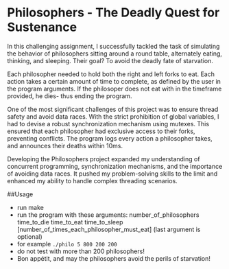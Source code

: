 # Philosophers - The Deadly Quest for Sustenance
In this challenging assignment, I successfully tackled the task of simulating the behavior of philosophers sitting around a round table, alternately eating, thinking, and sleeping. Their goal? To avoid the deadly fate of starvation.

Each philosopher needed to hold both the right and left forks to eat. Each action takes a certain amount of time to complete, as defined by the user in the program arguments. If the philosoper does not eat with in the timeframe provided, he dies- thus ending the program.

One of the most significant challenges of this project was to ensure thread safety and avoid data races. With the strict prohibition of global variables, I had to devise a robust synchronization mechanism using mutexes. This ensured that each philosopher had exclusive access to their forks, preventing conflicts. The program logs every action a philosopher takes, and announces their deaths within 10ms. 

Developing the Philosophers project expanded my understanding of concurrent programming, synchronization mechanisms, and the importance of avoiding data races. It pushed my problem-solving skills to the limit and enhanced my ability to handle complex threading scenarios.

##Usage
  - run make 
  - run the program with these arguments: number_of_philosophers time_to_die time_to_eat time_to_sleep
[number_of_times_each_philosopher_must_eat] (last argument is optional)
  - for example `./philo 5 800 200 200`
  - do not test with more than 200 philosophers!
  - Bon appétit, and may the philosophers avoid the perils of starvation!
 
